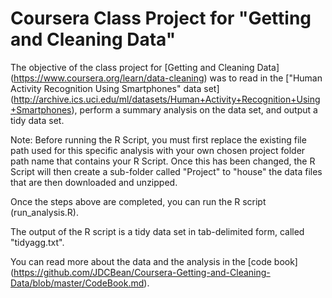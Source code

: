 # Coursera Class Project for "Getting and Cleaning Data"

The objective of the class project for [Getting and Cleaning Data] (https://www.coursera.org/learn/data-cleaning) was to read in the ["Human Activity Recognition Using Smartphones" data set] (http://archive.ics.uci.edu/ml/datasets/Human+Activity+Recognition+Using+Smartphones), perform a summary analysis on the data set, and output a tidy data set.

Note: Before running the R Script, you must first replace the existing file path used for this specific analysis with your own chosen project folder path name that contains your R Script.  Once this has been changed, the R Script will then create a sub-folder called "Project" to "house" the data files that are then downloaded and unzipped.

Once the steps above are completed, you can run the R script (run_analysis.R).

The output of the R script is a tidy data set in tab-delimited form, called "tidyagg.txt".

You can read more about the data and the analysis in the [code book] (https://github.com/JDCBean/Coursera-Getting-and-Cleaning-Data/blob/master/CodeBook.md).
